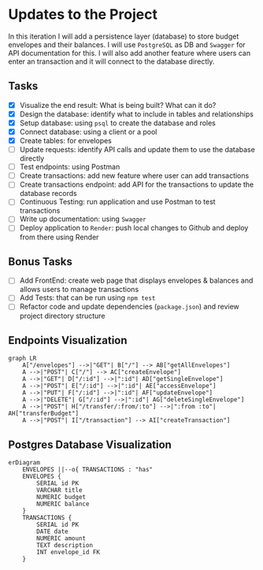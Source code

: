 # Updates to the Project

In this iteration I will add a persistence layer (database) to store budget envelopes and their balances. I will use `PostgreSQL` as DB and `Swagger` for API documentation for this. I will also add another feature where users can enter an transaction and it will connect to the database directly.

## Tasks

- [x] Visualize the end result: What is being built? What can it do?
- [x] Design the database: identify what to include in tables and relationships
- [x] Setup database: using `psql` to create the database and roles
- [x] Connect database: using a client or a pool
- [x] Create tables: for envelopes
- [ ] Update requests: identify API calls and update them to use the database directly
- [ ] Test endpoints: using Postman
- [ ] Create transactions: add new feature where user can add transactions
- [ ] Create transactions endpoint: add API for the transactions to update the database records
- [ ] Continuous Testing: run application and use Postman to test transactions
- [ ] Write up documentation: using `Swagger`
- [ ] Deploy application to `Render`: push local changes to Github and deploy from there using Render

## Bonus Tasks

- [ ] Add FrontEnd: create web page that displays envelopes & balances and allows users to manage transactions
- [ ] Add Tests: that can be run using `npm test`
- [ ] Refactor code and update dependencies (`package.json`) and review project directory structure

## Endpoints Visualization

```mermaid
graph LR
    A["/envelopes"] -->|"GET"| B["/"] --> AB["getAllEnvelopes"]
    A -->|"POST"| C["/"] --> AC["createEnvelope"]
    A -->|"GET"| D["/:id"] -->|":id"| AD["getSingleEnvelope"]
    A -->|"POST"| E["/:id"] -->|":id"| AE["accessEnvelope"]
    A -->|"PUT"| F["/:id"] -->|":id"| AF["updateEnvelope"]
    A -->|"DELETE"| G["/:id"] -->|":id"| AG["deleteSingleEnvelope"]
    A -->|"POST"| H["/transfer/:from/:to"] -->|":from :to"| AH["transferBudget"]
    A -->|"POST"| I["/transaction"] --> AI["createTransaction"]

```

## Postgres Database Visualization

```mermaid
erDiagram
    ENVELOPES ||--o{ TRANSACTIONS : "has"
    ENVELOPES {
        SERIAL id PK
        VARCHAR title
        NUMERIC budget
        NUMERIC balance
    }
    TRANSACTIONS {
        SERIAL id PK
        DATE date
        NUMERIC amount
        TEXT description
        INT envelope_id FK
    }
```
